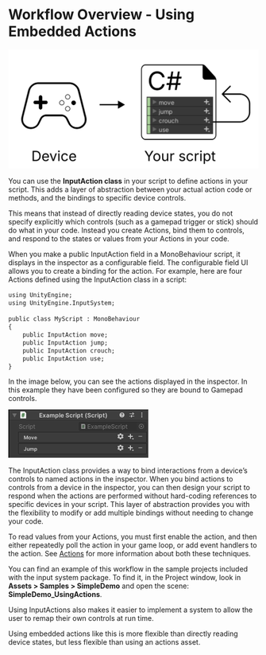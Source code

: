 # Workflow Overview - Using Embedded Actions

![image alt text](./Images/Workflow-Embedded.svg)

You can use the **InputAction class** in your script to define actions in your script. This adds a layer of abstraction between your actual action code or methods, and the bindings to specific device controls.

This means that instead of directly reading device states, you do not specify explicitly which controls (such as a gamepad trigger or stick) should do what in your code. Instead you create Actions, bind them to controls, and respond to the states or values from your Actions in your code.

When you make a public InputAction field in a MonoBehaviour script, it displays in the inspector as a configurable field. The configurable field UI allows you to create a binding for the action. For example, here are four Actions defined using the InputAction class in a script:

```
using UnityEngine;
using UnityEngine.InputSystem;

public class MyScript : MonoBehaviour
{
    public InputAction move;
    public InputAction jump;
    public InputAction crouch;
    public InputAction use;
}
```

In the image below, you can see the actions displayed in the inspector. In this example they have been configured so they are bound to Gamepad controls.

![image alt text](./Images/Workflow-EmbeddedActionsInspector.png)

The InputAction class provides a way to bind interactions from a device’s controls to named actions in the inspector. When you bind actions to controls from a device in the inspector, you can then design your script to respond when the actions are performed without hard-coding references to specific devices in your script. This layer of abstraction provides you with the flexibility to modify or add multiple bindings without needing to change your code.

To read values from your Actions, you must first enable the action, and then either repeatedly poll the action in your game loop, or add event handlers to the action. See [Actions](https://docs.unity3d.com/Packages/com.unity.inputsystem@1.4/manual/Actions.html) for more information about both these techniques.

You can find an example of this workflow in the sample projects included with the input system package. To find it, in the Project window, look in **Assets > Samples > SimpleDemo** and open the scene: **SimpleDemo_UsingActions**.

Using InputActions also makes it easier to implement a system to allow the user to remap their own controls at run time.

Using embedded actions like this is more flexible than directly reading device states, but less flexible than using an actions asset.

